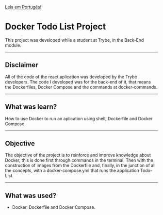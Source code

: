 
[Leia em Portugês!](./README.md)

# Docker Todo List Project
This project was developed while a student at Trybe, in the Back-End module.

---
## Disclaimer
All of the code of the react aplication was developed by the Trybe developers.
The code I developed was for the back-end of it, that means the Dockerfiles, Docker Compose and the commands at docker-commands. 

---
## What was learn?
How to use Docker to run an aplication using shell, Dockerfile and Docker Compose.

---
## Objective
The objective of the project is to reinforce and improve knowledge about Docker, this is done first through commands in the terminal. Then with the construction of images from the Dockerfile and, finally, in the junction of all the concepts, with a docker-compose.yml that runs the application Todo-List.

---
## What was used?
- Docker, Dockerfile and Docker Compose.

